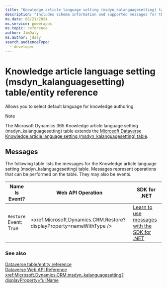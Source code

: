 ```yaml
---
title: "Knowledge article language setting (msdyn_kalanguagesetting) table/entity reference (Microsoft Dynamics 365)"
description: "Includes schema information and supported messages for the Knowledge article language setting (msdyn_kalanguagesetting) table/entity with Microsoft Dynamics 365."
ms.date: 08/21/2024
ms.service: powerapps
ms.topic: reference
author: JimDaly
ms.author: jdaly
search.audienceType: 
  - developer
---
```


# Knowledge article language setting (msdyn_kalanguagesetting) table/entity reference

Allows you to select default language for knowledge authoring.

> [!NOTE]
> The Microsoft Dynamics 365 Knowledge article language setting (msdyn_kalanguagesetting) table extends the [Microsoft Dataverse Knowledge article language setting (msdyn_kalanguagesetting) table](/power-apps/developer/data-platform/reference/entities/msdyn_kalanguagesetting).


## Messages

The following table lists the messages for the Knowledge article language setting (msdyn_kalanguagesetting) table.
Messages represent operations that can be performed on the table. They may also be events.

| Name <br />Is Event? |Web API Operation |SDK for .NET |
| ---- | ----- |----- |
| `Restore`<br />Event: True |<xref:Microsoft.Dynamics.CRM.Restore?displayProperty=nameWithType /> |[Learn to use messages with the SDK for .NET](/power-apps/developer/data-platform/org-service/use-messages)|





### See also

[Dataverse table/entity reference](../about-entity-reference.md)  
[Dataverse Web API Reference](/power-apps/developer/data-platform/webapi/reference/about)   
<xref:Microsoft.Dynamics.CRM.msdyn_kalanguagesetting?displayProperty=fullName>
